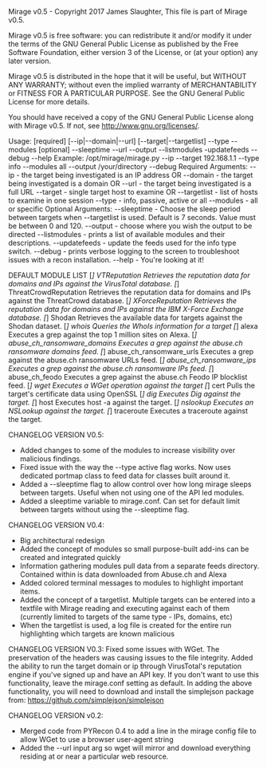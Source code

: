 Mirage v0.5 - Copyright 2017 James Slaughter,
This file is part of Mirage v0.5.

Mirage v0.5 is free software: you can redistribute it and/or modify
it under the terms of the GNU General Public License as published by
the Free Software Foundation, either version 3 of the License, or
(at your option) any later version.

Mirage v0.5 is distributed in the hope that it will be useful,
but WITHOUT ANY WARRANTY; without even the implied warranty of
MERCHANTABILITY or FITNESS FOR A PARTICULAR PURPOSE.  See the
GNU General Public License for more details.

You should have received a copy of the GNU General Public License
along with Mirage v0.5.  If not, see <http://www.gnu.org/licenses/>.

Usage: [required] [--ip|--domain|--url] [--target|--targetlist] --type --modules [optional] --sleeptime --url --output --listmodules -updatefeeds --debug --help
Example: /opt/mirage/mirage.py --ip --target 192.168.1.1 --type info --modules all --output /your/directory --debug
Required Arguments:
--ip - the target being investigated is an IP address
OR
--domain - the target being investigated is a domain
OR
--url - the target being investigated is a full URL
--target - single target host to examine
OR
--targetlist - list of hosts to examine in one session
--type - info, passive, active or all
--modules - all or specific
Optional Arguments:
--sleeptime - Choose the sleep period between targets when --targetlist is used.  Default is 7 seconds.  Value must be between 0 and 120.
--output - choose where you wish the output to be directed
--listmodules - prints a list of available modules and their descriptions.
--updatefeeds - update the feeds used for the info type switch.
--debug - prints verbose logging to the screen to troubleshoot issues with a recon installation.
--help - You're looking at it!


DEFAULT MODULE LIST
[*] VTReputation
Retrieves the reputation data for domains and IPs against the VirusTotal database.
[*] ThreatCrowdReputation
Retrieves the reputation data for domains and IPs against the ThreatCrowd database.
[*] XForceReputation
Retrieves the reputation data for domains and IPs against the IBM X-Force Exchange database.
[*] Shodan
Retrieves the available data for targets against the Shodan dataset.
[*] whois
Queries the WhoIs information for a target
[*] alexa
Executes a grep against the top 1 million sites on Alexa.
[*] abuse_ch_ransomware_domains
Executes a grep against the abuse.ch ransomware domains feed.
[*] abuse_ch_ransomware_urls
Executes a grep against the abuse.ch ransomware URLs feed.
[*] abuse_ch_ransomware_ips
Executes a grep against the abuse.ch ransomware IPs feed.
[*] abuse_ch_feodo
Executes a grep against the abuse.ch Feodo IP blocklist feed.
[*] wget
Executes a WGet operation against the target
[*] cert
Pulls the target's certificate data using OpenSSL
[*] dig
Executes Dig against the target.
[*] host
Executes host -a against the target.
[*] nslookup
Executes an NSLookup against the target.
[*] traceroute
Executes a traceroute against the target.

CHANGELOG VERSION V0.5:
- Added changes to some of the modules to increase visibility over malicious findings.
- Fixed issue with the way the --type active flag works.  Now uses dedicated portmap class to feed data for classes built around it.
- Added a --sleeptime flag to allow control over how long mirage sleeps between targets.  Useful when not using one of the API led  modules.
- Added a sleeptime variable to mirage.conf.  Can set for default limit between targets without using the --sleeptime flag.  

CHANGELOG VERSION V0.4:
- Big architectural redesign
- Added the concept of modules so small purpose-built add-ins can be created and integrated quickly
- Information gathering modules pull data from a separate feeds directory.  Contained within is data downloaded from Abuse.ch and Alexa
- Added colored terminal messages to modules to highlight important items.
- Added the concept of a targetlist.  Multiple targets can be entered into a textfile with Mirage reading and executing against each of them (currently limited to targets of the same type - IPs, domains, etc)
- When the targetlist is used, a log file is created for the entire run highlighting which targets are known malicious 

CHANGELOG VERSION V0.3:
Fixed some issues with WGet. The preservation of the headers was causing issues to the file integrity.
Added the ability to run the target domain or ip through VirusTotal's reputation engine if you've signed up and have an API key. If you don't want to use this functionality, leave the mirage.conf setting as default.
In adding the above functionality, you will need to download and install the simplejson package from: https://github.com/simplejson/simplejson

CHANGELOG VERSION v0.2:
- Merged code from PYRecon 0.4 to add a line in the mirage config file to allow WGet to use a browser user-agent string
- Added the --url input arg so wget will mirror and download everything residing at or near a particular web resource.
